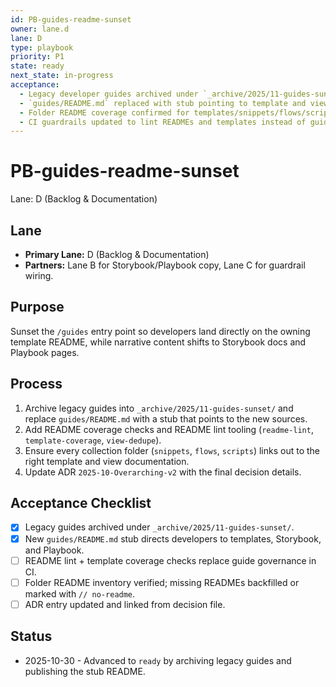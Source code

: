 ```yaml
---
id: PB-guides-readme-sunset
owner: lane.d
lane: D
type: playbook
priority: P1
state: ready
next_state: in-progress
acceptance:
  - Legacy developer guides archived under `_archive/2025/11-guides-sunset/`
  - `guides/README.md` replaced with stub pointing to template and view owners
  - Folder README coverage confirmed for templates/snippets/flows/scripts
  - CI guardrails updated to lint READMEs and templates instead of guides
---
```


# PB-guides-readme-sunset

Lane: D (Backlog & Documentation)

## Lane

- **Primary Lane:** D (Backlog & Documentation)
- **Partners:** Lane B for Storybook/Playbook copy, Lane C for guardrail wiring.

## Purpose

Sunset the `/guides` entry point so developers land directly on the owning
template README, while narrative content shifts to Storybook docs and Playbook
pages.

## Process

1. Archive legacy guides into `_archive/2025/11-guides-sunset/` and replace
   `guides/README.md` with a stub that points to the new sources.
2. Add README coverage checks and README lint tooling (`readme-lint`,
   `template-coverage`, `view-dedupe`).
3. Ensure every collection folder (`snippets`, `flows`, `scripts`) links out to
   the right template and view documentation.
4. Update ADR `2025-10-Overarching-v2` with the final decision details.

## Acceptance Checklist

- [x] Legacy guides archived under `_archive/2025/11-guides-sunset/`.
- [x] New `guides/README.md` stub directs developers to templates, Storybook,
      and Playbook.
- [ ] README lint + template coverage checks replace guide governance in CI.
- [ ] Folder README inventory verified; missing READMEs backfilled or marked with
      `// no-readme`.
- [ ] ADR entry updated and linked from decision file.

## Status

- 2025-10-30 - Advanced to `ready` by archiving legacy guides and publishing the
  stub README.
